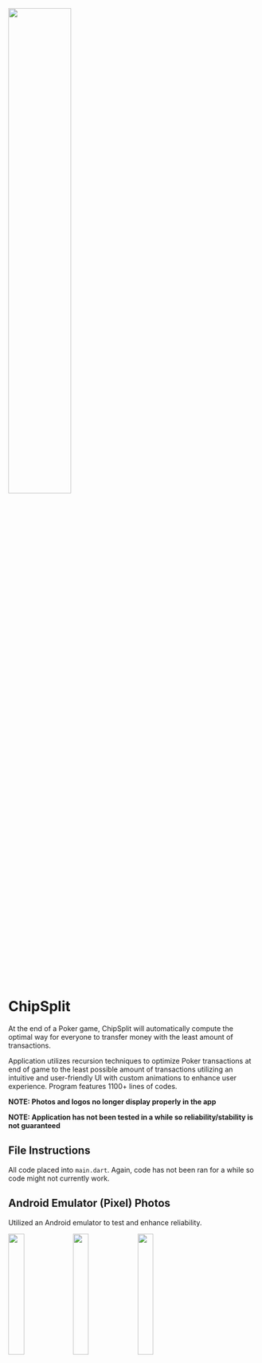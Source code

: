 
<img src="https://github.com/user-attachments/assets/1382741a-db32-4336-b7b4-ce963985cb67" alt="" style="width:50%; height:auto;">

# ChipSplit

At the end of a Poker game, ChipSplit will automatically compute the optimal way for everyone to transfer money with the least amount of transactions.

Application utilizes recursion techniques to optimize Poker transactions at end of game to the least possible amount of transactions utilizing an intuitive and user-friendly UI with custom animations to enhance user experience. Program features 1100+ lines of codes. 

**NOTE: Photos and logos no longer display properly in the app**

**NOTE: Application has not been tested in a while so reliability/stability is not guaranteed** 

## File Instructions
All code placed into `main.dart`. Again, code has not been ran for a while so code might not currently work.

## Android Emulator (Pixel) Photos
Utilized an Android emulator to test and enhance reliability.

<img src="https://github.com/user-attachments/assets/ae0f303b-c17a-49ca-b926-73d1dc3235c4" alt="" style="width:25%; height:auto;">

<img src="https://github.com/user-attachments/assets/f879f126-5a12-4da4-b7d3-384711bf653c" alt="" style="width:25%; height:auto;">

<img src="https://github.com/user-attachments/assets/30698c2f-6ecc-4887-b506-f4870c38d980" alt="" style="width:25%; height:auto;">


